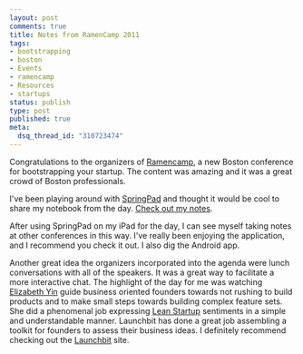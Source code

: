 ```yaml
--- 
layout: post
comments: true
title: Notes from RamenCamp 2011
tags: 
- bootstrapping
- boston
- Events
- ramencamp
- Resources
- startups
status: publish
type: post
published: true
meta: 
  dsq_thread_id: "310723474"
---
```

Congratulations to the organizers of [Ramencamp](http://ramencamp.com/), a new Boston conference for bootstrapping your startup. The content was amazing and it was a great crowd of Boston professionals.

I've been playing around with [SpringPad](http://springpadit.com/) and thought it would be cool to share my notebook from the day. [Check out my notes](http://sprng.me/aiug4).

After using SpringPad on my iPad for the day, I can see myself taking notes at other conferences in this way. I've really been enjoying the application, and I recommend you check it out. I also dig the Android app.

Another great idea the organizers incorporated into the agenda were lunch conversations with all of the speakers. It was a great way to facilitate a more interactive chat. The highlight of the day for me was watching [Elizabeth Yin](http://twitter.com/launchbit) guide business oriented founders towards not rushing to build products and to make small steps towards building complex feature sets. She did a phenomenal job expressing [Lean Startup](http://theleanstartup.com/) sentiments in a simple and understandable manner. Launchbit has done a great job assembling a toolkit for founders to assess their business ideas. I definitely recommend checking out the [Launchbit](http://www.launchbit.com/index.php) site.
